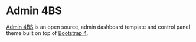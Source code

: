 # Admin 4BS
[Admin 4BS](https://marxjmoura.github.io/admin4bs) is an open source, admin dashboard template and control panel theme built on top of [Bootstrap 4](http://getbootstrap.com).
